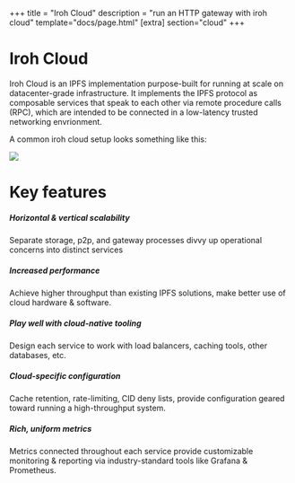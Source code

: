+++
title = "Iroh Cloud"
description = "run an HTTP gateway with iroh cloud"
template="docs/page.html"
[extra]
section="cloud"
+++

# Iroh Cloud

Iroh Cloud is an IPFS implementation purpose-built for running at scale on datacenter-grade infrastructure. It implements the IPFS protocol as composable services that speak to each other via remote procedure calls (RPC), which are intended to be connected in a low-latency trusted networking envrionment.

A common iroh cloud setup looks something like this:

<img src="/img/diagram/fig_1_iroh_cloud_gateway.svg" />

# Key features

##### **Horizontal & vertical scalability**
Separate storage, p2p, and gateway processes divvy up operational concerns into distinct services

##### **Increased performance**
Achieve higher throughput than existing IPFS solutions, make better use of cloud hardware & software.

##### **Play well with cloud-native tooling**
Design each service to work with load balancers, caching tools, other databases, etc.

##### **Cloud-specific configuration**
Cache retention, rate-limiting, CID deny lists, provide configuration geared toward running a high-throughput system.

##### **Rich, uniform metrics**
Metrics connected throughout each service provide customizable monitoring & reporting via industry-standard tools like Grafana & Prometheus.

